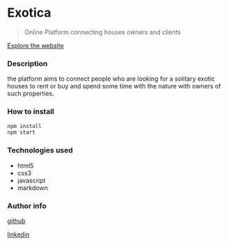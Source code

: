 # Exotica

> Online Platform connecting houses owners and clients

[Explore the website](https://ahmadabdouu.github.io/exotica/ "Exotica")

### Description

the platform aims to connect people who are looking for a solitary exotic houses to rent or buy and spend some time with the nature with owners of such properties.

### How to install

```bash
npm install
npm start
```

### Technologies used

- html5
- css3
- javascript
- markdown

### Author info
[github](https://github.com/ahmadabdouu)

[linkedin](https://www.linkedin.com/in/ahmed-abdou-1b118019b/)
